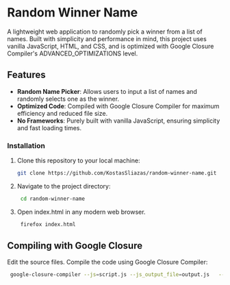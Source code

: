 # Random Winner Name

A lightweight web application to randomly pick a winner from a list of names. Built with simplicity and performance in mind, this project uses vanilla JavaScript, HTML, and CSS, and is optimized with Google Closure Compiler's ADVANCED_OPTIMIZATIONS level.

## Features

- **Random Name Picker**: Allows users to input a list of names and randomly selects one as the winner.
- **Optimized Code**: Compiled with Google Closure Compiler for maximum efficiency and reduced file size.
- **No Frameworks**: Purely built with vanilla JavaScript, ensuring simplicity and fast loading times.

### Installation

1. Clone this repository to your local machine:
   ```bash
   git clone https://github.com/KostasSliazas/random-winner-name.git
2. Navigate to the project directory:
   ```bash
    cd random-winner-name
3. Open index.html in any modern web browser.
   ```bash
    firefox index.html
   
## Compiling with Google Closure
   
Edit the source files.
Compile the code using Google Closure Compiler:
    
   ```bash
    google-closure-compiler --js=script.js --js_output_file=output.js   --compilation_level=ADVANCED_OPTIMIZATIONS   --language_in=ES6
   
